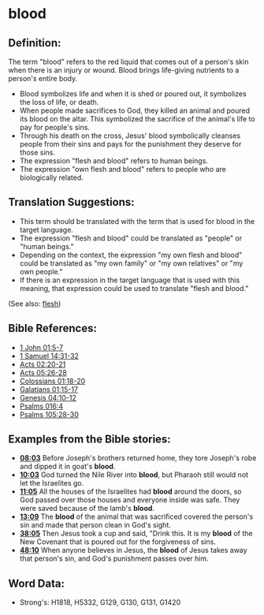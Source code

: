 # blood #

## Definition: ##

The term "blood" refers to the red liquid that comes out of a person's skin when there is an injury or wound. Blood brings life-giving nutrients to a person's entire body.

* Blood symbolizes life and when it is shed or poured out, it symbolizes the loss of life, or death.
* When people made sacrifices to God, they killed an animal and poured its blood on the altar. This symbolized the sacrifice of the animal's life to pay for people's sins.
* Through his death on the cross, Jesus' blood symbolically cleanses people from their sins and pays for the punishment they deserve for those sins.
* The expression "flesh and blood" refers to human beings.
* The expression "own flesh and blood" refers to people who are biologically related.

## Translation Suggestions: ##

* This term should be translated with the term that is used for blood in the target language.
* The expression "flesh and blood" could be translated as "people" or "human beings."
* Depending on the context, the expression "my own flesh and blood" could be translated as "my own family" or "my own relatives" or "my own people."
* If there is an expression in the target language that is used with this meaning, that expression could be used to translate "flesh and blood."

(See also: [flesh](../kt/flesh.md))

## Bible References: ##

* [1 John 01:5-7](rc://en/tn/help/1jn/01/05)
* [1 Samuel 14:31-32](rc://en/tn/help/1sa/14/31)
* [Acts 02:20-21](rc://en/tn/help/act/02/20)
* [Acts 05:26-28](rc://en/tn/help/act/05/26)
* [Colossians 01:18-20](rc://en/tn/help/col/01/18)
* [Galatians 01:15-17](rc://en/tn/help/gal/01/15)
* [Genesis 04:10-12](rc://en/tn/help/gen/04/10)
* [Psalms 016:4](rc://en/tn/help/psa/016/004)
* [Psalms 105:28-30](rc://en/tn/help/psa/105/028)

## Examples from the Bible stories: ##

* __[08:03](rc://en/tn/help/obs/08/03)__ Before Joseph's brothers returned home, they tore Joseph's robe and dipped it in goat's __blood__.
* __[10:03](rc://en/tn/help/obs/10/03)__ God turned the Nile River into __blood__, but Pharaoh still would not let the Israelites go.
* __[11:05](rc://en/tn/help/obs/11/05)__ All the houses of the Israelites had __blood__  around the doors, so God passed over those houses and everyone inside was safe. They were saved because of the lamb's __blood__.
* __[13:09](rc://en/tn/help/obs/13/09)__ The __blood__  of the animal that was sacrificed covered the person's sin and made that person clean in God's sight.
* __[38:05](rc://en/tn/help/obs/38/05)__ Then Jesus took a cup and said, "Drink this. It is my __blood__  of the New Covenant that is poured out for the forgiveness of sins.
* __[48:10](rc://en/tn/help/obs/48/10)__ When anyone believes in Jesus, the __blood__  of Jesus takes away that person's sin, and God's punishment passes over him.

## Word Data: ##

* Strong's: H1818, H5332, G129, G130, G131, G1420
